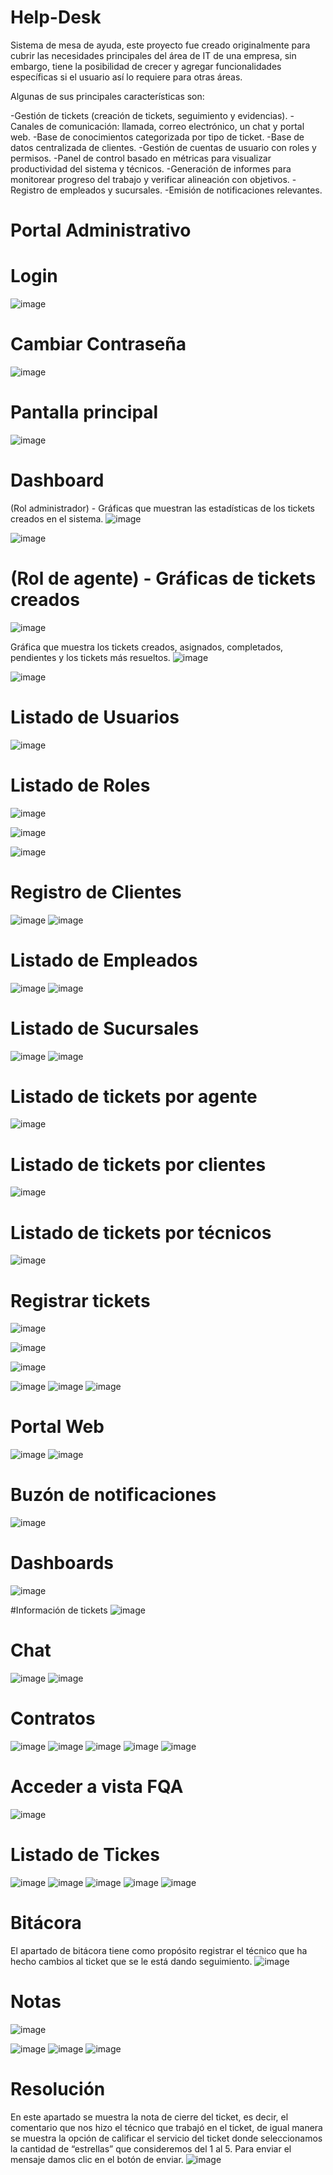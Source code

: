 # Help-Desk
Sistema de mesa de ayuda, este proyecto fue creado originalmente para cubrir las necesidades principales del área de IT de una empresa, sin embargo, tiene la posibilidad de crecer y agregar funcionalidades específicas si el usuario así lo requiere para otras áreas. 

Algunas de sus principales características son:

-Gestión de tickets (creación de tickets, seguimiento y evidencias).
-Canales de comunicación: llamada, correo electrónico, un chat y portal web.
-Base de conocimientos categorizada por tipo de ticket.
-Base de datos centralizada de clientes.
-Gestión de cuentas de usuario con roles y permisos.
-Panel de control basado en métricas para visualizar productividad del sistema y técnicos.
-Generación de informes para monitorear progreso del trabajo y verificar alineación con objetivos.
-Registro de empleados y sucursales.
-Emisión de notificaciones relevantes.


# Portal Administrativo
# Login
![image](https://user-images.githubusercontent.com/85320228/230815173-2b19ca93-e310-400d-ab52-247164d1c67f.png)

# Cambiar Contraseña
![image](https://user-images.githubusercontent.com/85320228/230816252-6c2ca9f6-8176-4176-8725-e8fce686c14a.png)

# Pantalla principal 
![image](https://user-images.githubusercontent.com/85320228/230815703-c9894b02-5d10-487d-b4a3-c97b9eae1df4.png)

# Dashboard
(Rol administrador) - Gráficas que muestran las estadísticas de los tickets creados en el sistema.
![image](https://user-images.githubusercontent.com/85320228/230815798-8944c54d-61f5-48ee-a8f1-e71b66465e2b.png)

![image](https://user-images.githubusercontent.com/85320228/230816297-a7a11cb7-13ae-4bf4-a3d2-65a5c6db8fe9.png)

# (Rol de agente) - Gráficas de tickets creados
![image](https://user-images.githubusercontent.com/85320228/230816350-c68c6527-00d4-48d1-85ad-99f855601b48.png)


Gráfica que muestra los tickets creados, asignados, completados, pendientes y los tickets más resueltos.
![image](https://user-images.githubusercontent.com/85320228/230816404-fda943d7-97c8-4d5f-9b3c-61024e5ed0dc.png)

![image](https://user-images.githubusercontent.com/85320228/230816471-b38bf954-8e63-4a4e-8915-e702732b435e.png)


# Listado de Usuarios
![image](https://user-images.githubusercontent.com/85320228/230816559-cdc6074c-483f-4aa8-bfe4-5ddb73846fb3.png)

# Listado de Roles
![image](https://user-images.githubusercontent.com/85320228/230816742-7836fadb-4146-431b-a179-7bb179b7027b.png)

![image](https://user-images.githubusercontent.com/85320228/230816778-0c3dcda1-fd4f-42f7-94ac-199583fc0aa6.png)

![image](https://user-images.githubusercontent.com/85320228/230816838-6f28d7ba-4ed5-4b18-946b-7d909df2b681.png)

# Registro de Clientes
![image](https://user-images.githubusercontent.com/85320228/230816933-aea93b60-d0f5-4148-a57f-c75843a9fa67.png)
![image](https://user-images.githubusercontent.com/85320228/230816947-e2dc0a0d-df90-42b7-92d8-494113898a36.png)

# Listado de Empleados
![image](https://user-images.githubusercontent.com/85320228/230817033-e0004b22-df90-486b-94e6-7a74dceab79c.png)
![image](https://user-images.githubusercontent.com/85320228/230817064-c8c8fe70-cfd3-4a81-900f-25ea1d5f67e4.png)

# Listado de Sucursales
![image](https://user-images.githubusercontent.com/85320228/230817145-b4792ee3-fdf5-435b-a8d8-7e06c0a752c0.png)
![image](https://user-images.githubusercontent.com/85320228/230817170-fe296277-5977-403b-9119-33e8c4e4b115.png)

# Listado de tickets por agente
![image](https://user-images.githubusercontent.com/85320228/230817251-677de732-26ad-43ef-8050-7ecc408e2d47.png)

# Listado de tickets por clientes
![image](https://user-images.githubusercontent.com/85320228/230817297-698647ad-b7d4-48cd-9499-1ed881fb761a.png)

# Listado de tickets por técnicos
![image](https://user-images.githubusercontent.com/85320228/230817319-9017e785-ea22-4001-9247-c386d71237ed.png)

# Registrar tickets
![image](https://user-images.githubusercontent.com/85320228/230817350-e3b217eb-43ca-4310-89b6-88fd46fbc6d9.png)

![image](https://user-images.githubusercontent.com/85320228/230817371-fb3b48cf-20b9-49a1-ba30-8f2940dbee6c.png)

![image](https://user-images.githubusercontent.com/85320228/230817392-03b904a5-8978-4b28-8829-ac93eec4fbf2.png)

![image](https://user-images.githubusercontent.com/85320228/230817445-acdff397-aea1-4d25-8951-2e15d88d650f.png)
![image](https://user-images.githubusercontent.com/85320228/230817461-5b689fd8-991b-4c0f-8fee-f5b5fa15a355.png)
![image](https://user-images.githubusercontent.com/85320228/230817481-6007ec20-fce4-4e24-a97e-abbc489d6a63.png)

# Portal Web
![image](https://user-images.githubusercontent.com/85320228/230817850-ce5c4bb4-a0f6-47aa-94c7-a54c1d30e8e0.png)
![image](https://user-images.githubusercontent.com/85320228/230817870-fd3b4057-393d-46d0-b6bf-0176f6006c87.png)

# Buzón de notificaciones
![image](https://user-images.githubusercontent.com/85320228/230817936-313bae07-2827-4721-be37-a7254a12ddc7.png)

# Dashboards
![image](https://user-images.githubusercontent.com/85320228/230817986-49d341e6-7cd2-4a45-a7d8-d2a76deeee98.png)

#Información de tickets
![image](https://user-images.githubusercontent.com/85320228/230818040-26c2e353-6065-48dc-bc8e-aab928a5b949.png)


# Chat
![image](https://user-images.githubusercontent.com/85320228/230818139-f056d342-5fb1-45e1-bd3c-96a7401bbfc8.png)
![image](https://user-images.githubusercontent.com/85320228/230818160-98b46463-a3eb-48e1-b629-4a0490ce1c3a.png)

# Contratos
![image](https://user-images.githubusercontent.com/85320228/230818230-1d592dc9-0ed1-490a-aa39-ea9bbf9a9e80.png)
![image](https://user-images.githubusercontent.com/85320228/230818249-e5a0ccd3-dabb-4ee9-8c3f-841ecc4d6401.png)
![image](https://user-images.githubusercontent.com/85320228/230818267-89a925d7-9901-44a4-96cb-b80fb2e0f06c.png)
![image](https://user-images.githubusercontent.com/85320228/230818318-9ffab118-a3fa-44f7-8c00-6a5c18beb5d2.png)
![image](https://user-images.githubusercontent.com/85320228/230818334-d6d555b1-865f-40be-9cd2-596d73ba2b28.png)

# Acceder a vista FQA
![image](https://user-images.githubusercontent.com/85320228/230818396-47b6b1e8-beef-48d9-ac4f-b88b61aeb606.png)

# Listado de Tickes
![image](https://user-images.githubusercontent.com/85320228/230818448-feaed093-7df0-4374-8306-c8b7703b1a77.png)
![image](https://user-images.githubusercontent.com/85320228/230818472-c0f2a037-f3b1-4cad-8665-57f8360b9b2d.png)
![image](https://user-images.githubusercontent.com/85320228/230818519-fb631757-ec75-4c7c-a517-a0a0e3537021.png)
![image](https://user-images.githubusercontent.com/85320228/230818541-ecf3c931-da3a-4ad3-b7b4-8a7d3bf81eb9.png)
![image](https://user-images.githubusercontent.com/85320228/230818573-c158baf6-571f-4f65-9a49-3ab7554db4ea.png)

# Bitácora
El apartado de bitácora tiene como propósito registrar el técnico que ha hecho cambios al ticket que se le está dando seguimiento.
![image](https://user-images.githubusercontent.com/85320228/230818692-4449e4bd-23f3-49cc-a392-0333e1a4b31e.png)

# Notas
![image](https://user-images.githubusercontent.com/85320228/230818716-976a794d-8267-45a1-b3a3-5bfa114bc25b.png)

![image](https://user-images.githubusercontent.com/85320228/230818736-bc3236b1-6637-4a92-ba19-1ceb69aae84c.png)
![image](https://user-images.githubusercontent.com/85320228/230818758-933feb1b-f70a-4daf-9b63-01c98ef23832.png)
![image](https://user-images.githubusercontent.com/85320228/230818777-33813b2e-b77a-46f4-b479-863243e57c69.png)

# Resolución
En este apartado se muestra la nota de cierre del ticket, es decir, el comentario que nos hizo el técnico que trabajó en el ticket, de igual manera se muestra la opción de calificar el servicio del ticket donde seleccionamos la cantidad de “estrellas” que consideremos del 1 al 5. Para enviar el mensaje damos clic en el botón de enviar.
![image](https://user-images.githubusercontent.com/85320228/230818808-65fec46d-6f01-457e-8894-19b3f7042181.png)















